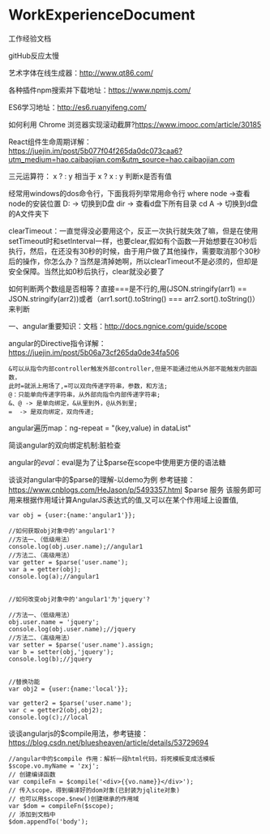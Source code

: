 # WorkExperienceDocument
工作经验文档

gitHub反应太慢

艺术字体在线生成器：http://www.qt86.com/

各种插件npm搜索并下载地址：https://www.npmjs.com/

ES6学习地址：http://es6.ruanyifeng.com/

如何利用 Chrome 浏览器实现滚动截屏?https://www.imooc.com/article/30185

React组件生命周期详解：https://juejin.im/post/5b077f04f265da0dc073caa6?utm_medium=hao.caibaojian.com&utm_source=hao.caibaojian.com

三元运算符： x ? : y 相当于 x ? x : y 判断x是否有值

经常用windows的dos命令行，下面我将列举常用命令行
where node ->查看node的安装位置
D: -> 切换到D盘
dir -> 查看d盘下所有目录
cd A -> 切换到d盘的A文件夹下



clearTimeout：一直觉得没必要用这个，反正一次执行就失效了嘛，但是在使用setTimeout时和setInterval一样，也要clear,假如有个函数一开始想要在30秒后执行，然后，在还没有30秒的时候，由于用户做了其他操作，需要取消那个30秒后的操作，你怎么办？当然是清掉她啊，所以clearTimeout不是必须的，但却是安全保障。当然比如0秒后执行，clear就没必要了

如何判断两个数组是否相等？直接===是不行的,用(JSON.stringify(arr1) == JSON.stringify(arr2))或者（arr1.sort().toString() === arr2.sort().toString()）来判断

一、angular重要知识：文档：http://docs.ngnice.com/guide/scope


angular的Directive指令详解：https://juejin.im/post/5b06a73cf265da0de34fa506

    &可以从指令内部controller触发外部controller,但是不能通过他从外部不能触发内部函数，
    此时=就派上用场了,=可以双向传递字符串，参数，和方法;
    @：只能单向传递字符串，从外部向指令内部传递字符串;
    &、@ -> 是单向绑定，&从里到外，@从外到里;
    =  -> 是双向绑定，双向传递;


angular遍历map：ng-repeat = "(key,value) in dataList"

简谈angular的双向绑定机制:脏检查

angular的$eval：$eval是为了让$parse在scope中使用更方便的语法糖

谈谈对angular中的$parse的理解-以demo为例 参考链接：https://www.cnblogs.com/HeJason/p/5493357.html
    $parse 服务 该服务即可用来根据作用域计算AngularJS表达式的值,又可以在某个作用域上设置值,
    
    
    var obj = {user:{name:'angular1'}};
    
    //如何获取obj对象中的'angular1'?
    //方法一、（低级用法）
    console.log(obj.user.name);//angular1
    //方法二、（高级用法）
    var getter = $parse('user.name');
    var a = getter(obj);
    console.log(a);//angular1


    //如何改变obj对象中的'angular1'为'jquery'?

    //方法一、（低级用法）
    obj.user.name = 'jquery';
    console.log(obj.user.name);//jquery
    //方法二、（高级用法）
    var setter = $parse('user.name').assign;
    var b = setter(obj,'jquery');
    console.log(b);//jquery


    //替换功能
    var obj2 = {user:{name:'local'}};

    var getter2 = $parse('user.name');
    var c = getter2(obj,obj2);
    console.log(c);//local
    
谈谈angularjs的$compile用法，参考链接：https://blog.csdn.net/bluesheaven/article/details/53729694

    //angular中的$compile 作用：解析一段html代码，将死模板变成活模板
    $scope.vo.myName = 'zxj';
    // 创建编译函数
    var compileFn = $compile('<div>{{vo.name}}</div>');
    // 传入scope，得到编译好的dom对象(已封装为jqlite对象)
    // 也可以用$scope.$new()创建继承的作用域
    var $dom = compileFn($scope);
    // 添加到文档中
    $dom.appendTo('body');
    
    
    
    
